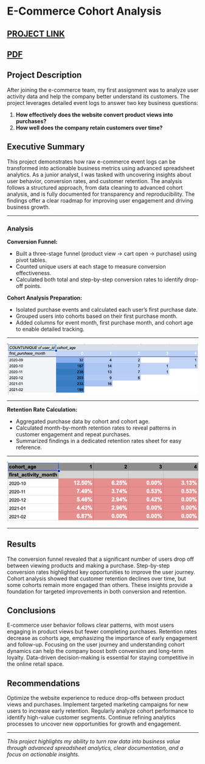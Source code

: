 # E-Commerce Cohort Analysis

[PROJECT LINK](https://docs.google.com/spreadsheets/d/1EHb_OJeJaVPv-Nzucs92hHXXGcC_DXnDfCmTlSNYzec/edit?usp=sharing)
---
[PDF](https://github.com/cullenmccutcheon/Data-Projects-TripleTen/blob/main/E-Commerce%20User%20Analytics%20Google%20Sheet/E-Commerce%20Cohort%20Analysis.pdf)
---


## Project Description

After joining the e-commerce team, my first assignment was to analyze user activity data and help the company better understand its customers. The project leverages detailed event logs to answer two key business questions:
1. **How effectively does the website convert product views into purchases?**
2. **How well does the company retain customers over time?**


## Executive Summary

This project demonstrates how raw e-commerce event logs can be transformed into actionable business metrics using advanced spreadsheet analytics. As a junior analyst, I was tasked with uncovering insights about user behavior, conversion rates, and customer retention. The analysis follows a structured approach, from data cleaning to advanced cohort analysis, and is fully documented for transparency and reproducibility. The findings offer a clear roadmap for improving user engagement and driving business growth.

---


### Analysis


**Conversion Funnel:**  
- Built a three-stage funnel (product view → cart open → purchase) using pivot tables.
- Counted unique users at each stage to measure conversion effectiveness.
- Calculated both total and step-by-step conversion rates to identify drop-off points.

**Cohort Analysis Preparation:**  
- Isolated purchase events and calculated each user’s first purchase date.
- Grouped users into cohorts based on their first purchase month.
- Added columns for event month, first purchase month, and cohort age to enable detailed tracking.

---
![Cohort Analysis](CohortAnalysis.png)

---
**Retention Rate Calculation:**  
- Aggregated purchase data by cohort and cohort age.
- Calculated month-by-month retention rates to reveal patterns in customer engagement and repeat purchases.
- Summarized findings in a dedicated retention rates sheet for easy reference.

---
![Retention Rates](RetentionRates.png)

---

## Results

The conversion funnel revealed that a significant number of users drop off between viewing products and making a purchase. Step-by-step conversion rates highlighted key opportunities to improve the user journey. Cohort analysis showed that customer retention declines over time, but some cohorts remain more engaged than others. These insights provide a foundation for targeted improvements in both conversion and retention.

## Conclusions

E-commerce user behavior follows clear patterns, with most users engaging in product views but fewer completing purchases. Retention rates decrease as cohorts age, emphasizing the importance of early engagement and follow-up. Focusing on the user journey and understanding cohort dynamics can help the company boost both conversion and long-term loyalty. Data-driven decision-making is essential for staying competitive in the online retail space.

## Recommendations

Optimize the website experience to reduce drop-offs between product views and purchases. Implement targeted marketing campaigns for new users to increase early retention. Regularly analyze cohort performance to identify high-value customer segments. Continue refining analytics processes to uncover new opportunities for growth and engagement.

---

*This project highlights my ability to turn raw data into business value through advanced spreadsheet analytics, clear documentation, and a focus on actionable insights.*
